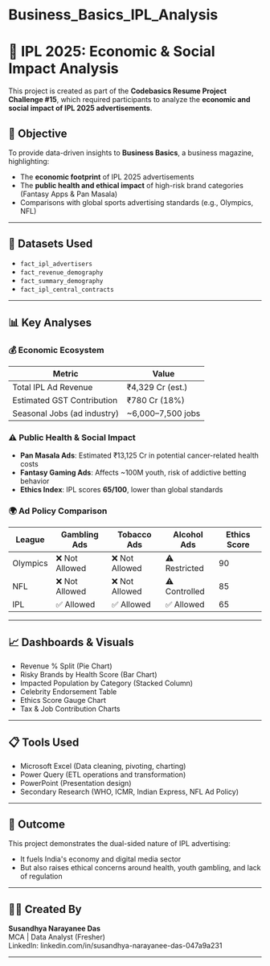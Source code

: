 # Business_Basics_IPL_Analysis

# 🏏 IPL 2025: Economic & Social Impact Analysis

This project is created as part of the **Codebasics Resume Project Challenge #15**, which required participants to analyze the **economic and social impact of IPL 2025 advertisements**.

## 📌 Objective

To provide data-driven insights to **Business Basics**, a business magazine, highlighting:

- The **economic footprint** of IPL 2025 advertisements
- The **public health and ethical impact** of high-risk brand categories (Fantasy Apps & Pan Masala)
- Comparisons with global sports advertising standards (e.g., Olympics, NFL)

---

## 📂 Datasets Used

- `fact_ipl_advertisers`
- `fact_revenue_demography`
- `fact_summary_demography`
- `fact_ipl_central_contracts`

---

## 📊 Key Analyses

### 💰 Economic Ecosystem

| Metric                       | Value               |
|------------------------------|---------------------|
| Total IPL Ad Revenue         | ₹4,329 Cr (est.)    |
| Estimated GST Contribution   | ₹780 Cr (18%)       |
| Seasonal Jobs (ad industry)  | ~6,000–7,500 jobs   |

### ⚠️ Public Health & Social Impact

- **Pan Masala Ads**: Estimated ₹13,125 Cr in potential cancer-related health costs  
- **Fantasy Gaming Ads**: Affects ~100M youth, risk of addictive betting behavior  
- **Ethics Index**: IPL scores **65/100**, lower than global standards

### 🌍 Ad Policy Comparison

| League    | Gambling Ads | Tobacco Ads | Alcohol Ads | Ethics Score |
|-----------|--------------|-------------|-------------|--------------|
| Olympics  | ❌ Not Allowed | ❌ Not Allowed | ⚠️ Restricted | 90           |
| NFL       | ❌ Not Allowed | ❌ Not Allowed | ⚠️ Controlled | 85           |
| IPL       | ✅ Allowed     | ✅ Allowed     | ✅ Allowed    | 65           |

---

## 📈 Dashboards & Visuals

- Revenue % Split (Pie Chart)
- Risky Brands by Health Score (Bar Chart)
- Impacted Population by Category (Stacked Column)
- Celebrity Endorsement Table
- Ethics Score Gauge Chart
- Tax & Job Contribution Charts

---

## 📋 Tools Used

- Microsoft Excel (Data cleaning, pivoting, charting)
- Power Query (ETL operations and transformation)
- PowerPoint (Presentation design)
- Secondary Research (WHO, ICMR, Indian Express, NFL Ad Policy)

---

## 🎯 Outcome

This project demonstrates the dual-sided nature of IPL advertising:
- It fuels India's economy and digital media sector
- But also raises ethical concerns around health, youth gambling, and lack of regulation

---

## 🙋‍♀️ Created By

**Susandhya Narayanee Das**  
MCA | Data Analyst (Fresher)  
LinkedIn: linkedin.com/in/susandhya-narayanee-das-047a9a231

---
